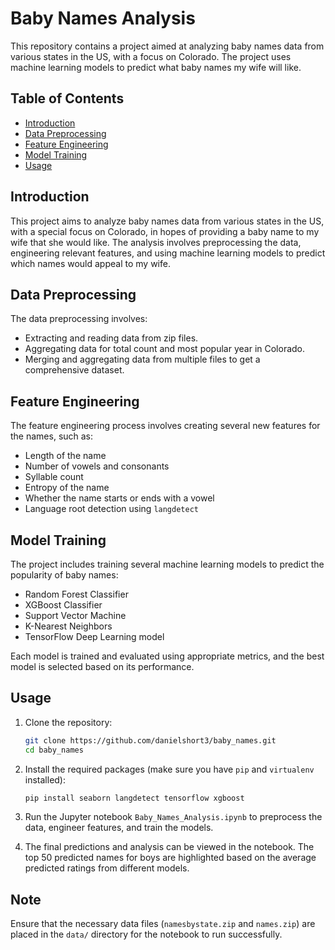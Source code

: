 
# Baby Names Analysis

This repository contains a project aimed at analyzing baby names data from various states in the US, with a focus on Colorado. The project uses machine learning models to predict what baby names my wife will like.

## Table of Contents

- [Introduction](#introduction)
- [Data Preprocessing](#data-preprocessing)
- [Feature Engineering](#feature-engineering)
- [Model Training](#model-training)
- [Usage](#usage)

## Introduction

This project aims to analyze baby names data from various states in the US, with a special focus on Colorado, in hopes of providing a baby name to my wife that she would like. The analysis involves preprocessing the data, engineering relevant features, and using machine learning models to predict which names would appeal to my wife.

## Data Preprocessing

The data preprocessing involves:
- Extracting and reading data from zip files.
- Aggregating data for total count and most popular year in Colorado.
- Merging and aggregating data from multiple files to get a comprehensive dataset.

## Feature Engineering

The feature engineering process involves creating several new features for the names, such as:
- Length of the name
- Number of vowels and consonants
- Syllable count
- Entropy of the name
- Whether the name starts or ends with a vowel
- Language root detection using `langdetect`

## Model Training

The project includes training several machine learning models to predict the popularity of baby names:
- Random Forest Classifier
- XGBoost Classifier
- Support Vector Machine
- K-Nearest Neighbors
- TensorFlow Deep Learning model

Each model is trained and evaluated using appropriate metrics, and the best model is selected based on its performance.

## Usage


1. Clone the repository:
    ```bash
    git clone https://github.com/danielshort3/baby_names.git
    cd baby_names
    ```

2. Install the required packages (make sure you have `pip` and `virtualenv` installed):
    ```bash
    pip install seaborn langdetect tensorflow xgboost
    ```

3. Run the Jupyter notebook `Baby_Names_Analysis.ipynb` to preprocess the data, engineer features, and train the models.

4. The final predictions and analysis can be viewed in the notebook. The top 50 predicted names for boys are highlighted based on the average predicted ratings from different models.

## Note

Ensure that the necessary data files (`namesbystate.zip` and `names.zip`) are placed in the `data/` directory for the notebook to run successfully.

